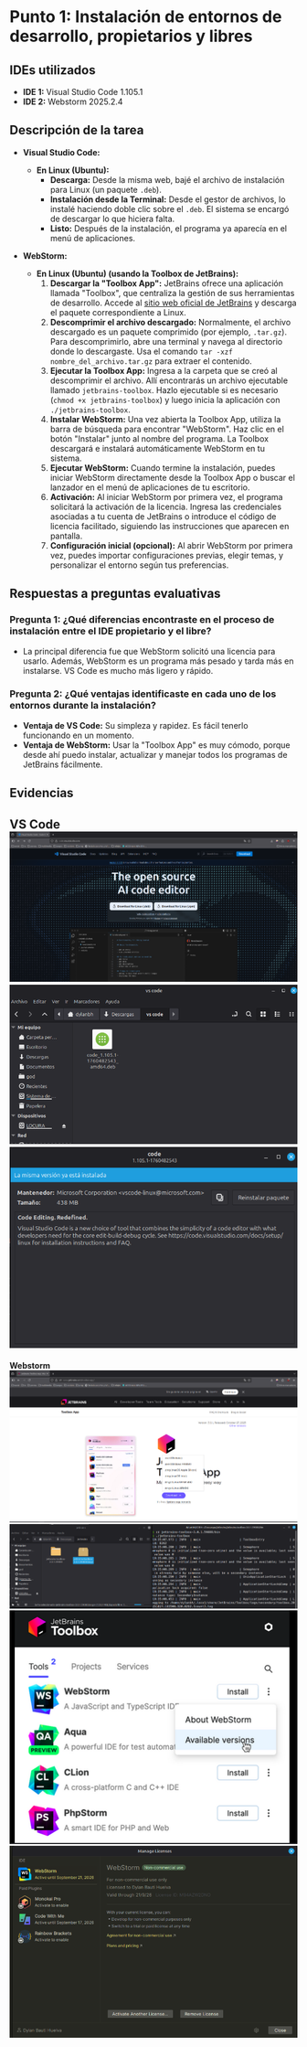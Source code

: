# Punto 1: Instalación de entornos de desarrollo, propietarios y libres

## IDEs utilizados
- **IDE 1:** Visual Studio Code 1.105.1
- **IDE 2:** Webstorm 2025.2.4

## Descripción de la tarea
*   **Visual Studio Code:**

    *   **En Linux (Ubuntu):**
        *  **Descarga:** Desde la misma web, bajé el archivo de instalación para Linux (un paquete `.deb`).
        *  **Instalación desde la Terminal:** Desde el gestor de archivos, lo instalé haciendo doble clic sobre el `.deb`. El sistema se encargó de descargar lo que hiciera falta.
        *  **Listo:** Después de la instalación, el programa ya aparecía en el menú de aplicaciones.

*   **WebStorm:**

    *   **En Linux (Ubuntu) (usando la Toolbox de JetBrains):**
        1.  **Descargar la "Toolbox App":** JetBrains ofrece una aplicación llamada "Toolbox", que centraliza la gestión de sus herramientas de desarrollo. Accede al [sitio web oficial de JetBrains](https://www.jetbrains.com/toolbox-app/) y descarga el paquete correspondiente a Linux.
        2.  **Descomprimir el archivo descargado:** Normalmente, el archivo descargado es un paquete comprimido (por ejemplo, `.tar.gz`). Para descomprimirlo, abre una terminal y navega al directorio donde lo descargaste. Usa el comando `tar -xzf nombre_del_archivo.tar.gz` para extraer el contenido.
        3.  **Ejecutar la Toolbox App:** Ingresa a la carpeta que se creó al descomprimir el archivo. Allí encontrarás un archivo ejecutable llamado `jetbrains-toolbox`. Hazlo ejecutable si es necesario (`chmod +x jetbrains-toolbox`) y luego inicia la aplicación con `./jetbrains-toolbox`.
        4.  **Instalar WebStorm:** Una vez abierta la Toolbox App, utiliza la barra de búsqueda para encontrar "WebStorm". Haz clic en el botón "Instalar" junto al nombre del programa. La Toolbox descargará e instalará automáticamente WebStorm en tu sistema.
        5.  **Ejecutar WebStorm:** Cuando termine la instalación, puedes iniciar WebStorm directamente desde la Toolbox App o buscar el lanzador en el menú de aplicaciones de tu escritorio.
        6.  **Activación:** Al iniciar WebStorm por primera vez, el programa solicitará la activación de la licencia. Ingresa las credenciales asociadas a tu cuenta de JetBrains o introduce el código de licencia facilitado, siguiendo las instrucciones que aparecen en pantalla.
        7.  **Configuración inicial (opcional):** Al abrir WebStorm por primera vez, puedes importar configuraciones previas, elegir temas, y personalizar el entorno según tus preferencias.

## Respuestas a preguntas evaluativas

### Pregunta 1: ¿Qué diferencias encontraste en el proceso de instalación entre el IDE propietario y el libre?
* La principal diferencia fue que WebStorm solicitó una licencia para usarlo. Además, WebStorm es un programa más pesado y tarda más en instalarse. VS Code es mucho más ligero y rápido.

### Pregunta 2: ¿Qué ventajas identificaste en cada uno de los entornos durante la instalación?
*   **Ventaja de VS Code:** Su simpleza y rapidez. Es fácil tenerlo funcionando en un momento.
*   **Ventaja de WebStorm:** Usar la "Toolbox App" es muy cómodo, porque desde ahí puedo instalar, actualizar y manejar todos los programas de JetBrains fácilmente.

## Evidencias
**VS Code**
![Instalación IDE 1](capturas/punto1_ide1_instalacion_paso1.png)
![Instalación IDE 1](capturas/punto1_ide1_instalacion_paso2.png)
![Instalación IDE 1](capturas/punto1_ide1_instalacion_paso3.png)
---
**Webstorm**
![Instalación IDE 2](capturas/punto1_ide2_instalacion_paso1.png)
![Instalación IDE 2](capturas/punto1_ide2_instalacion_paso2.png)
![Instalación IDE 2](capturas/punto1_ide2_instalacion_paso3.png)
![Instalación IDE 2](capturas/punto1_ide2_instalacion_paso4.png)